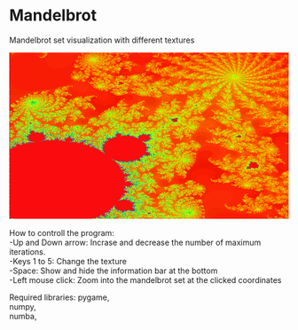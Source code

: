 # Mandelbrot
 Mandelbrot set visualization with different textures<br />

 <img src="Screenshots/mandelbrot.png" width="3500" height="300" />

How to controll the program:<br />
-Up and Down arrow: Incrase and decrease the number of maximum iterations.<br />
-Keys 1 to 5: Change the texture<br /> 
-Space: Show and hide the information bar at the bottom<br /> 
-Left mouse click: Zoom into the mandelbrot set at the clicked coordinates<br />


Required libraries:
  pygame,<br />
  numpy,<br />
  numba,<br />

